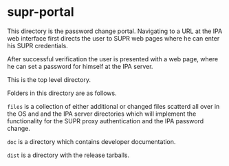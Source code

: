 
# supr-portal

This directory is the password change portal.
Navigating to a URL at the IPA web interface
first directs the user to SUPR web pages
where he can enter his SUPR credentials.

After successful verification the user is presented
with a web page, where he can set a password
for himself at the IPA server.

This is the top level directory.

Folders in this directory are as follows.

`files` is a collection of either additional or
changed files scatterd all over in the OS and
and the IPA server directories which will implement
the functionality for the SUPR proxy authentication
and the IPA password change.

`doc` is a directory which contains developer documentation.
  
`dist` is a directory with the release tarballs.


